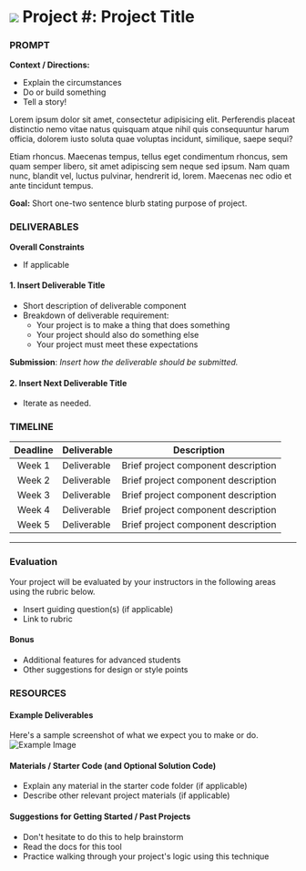 # ![](https://ga-dash.s3.amazonaws.com/production/assets/logo-9f88ae6c9c3871690e33280fcf557f33.png) Project #: Project Title

### PROMPT
**Context / Directions:**
- Explain the circumstances
- Do or build something
- Tell a story!

Lorem ipsum dolor sit amet, consectetur adipisicing elit. Perferendis placeat distinctio nemo vitae natus quisquam atque nihil quis consequuntur harum officia, dolorem iusto soluta quae voluptas incidunt, similique, saepe sequi?

Etiam rhoncus. Maecenas tempus, tellus eget condimentum rhoncus, sem quam semper libero, sit amet adipiscing sem neque sed ipsum. Nam quam nunc, blandit vel, luctus pulvinar, hendrerit id, lorem. Maecenas nec odio et ante tincidunt tempus.

**Goal:** Short one-two sentence blurb stating purpose of project.

### DELIVERABLES
**Overall Constraints**
- If applicable

#### 1. Insert Deliverable Title
- Short description of deliverable component
- Breakdown of deliverable requirement:
  - Your project is to make a thing that does something
  - Your project should also do something else
  - Your project must meet these expectations

**Submission**:	 *Insert how the deliverable should be submitted.*


#### 2. Insert Next Deliverable Title
- Iterate as needed.



### TIMELINE
| Deadline  | Deliverable  | Description  |
|:-:|---|---|
| Week 1  | Deliverable  | Brief project component description   |
| Week 2  | Deliverable  | Brief project component description   |
| Week 3  | Deliverable  | Brief project component description   |
| Week 4  | Deliverable  | Brief project component description   |
| Week 5  | Deliverable  | Brief project component description   |

---

### Evaluation
Your project will be evaluated by your instructors in the following areas using the rubric below.
- Insert guiding question(s) (if applicable)
- Link to rubric

#### Bonus
- Additional features for advanced students
- Other suggestions for design or style points

### RESOURCES
#### Example Deliverables
Here's a sample screenshot of what we expect you to make or do.
![Example Image](https://cloud.githubusercontent.com/assets/25366/8370438/dd651c2c-1b7c-11e5-8638-c99e2f6c7c61.png)

#### Materials / Starter Code (and Optional Solution Code) 
- Explain any material in the starter code folder (if applicable)
- Describe other relevant project materials (if applicable)

#### Suggestions for Getting Started / Past Projects
- Don't hesitate to do this to help brainstorm
- Read the docs for this tool
- Practice walking through your project's logic using this technique

